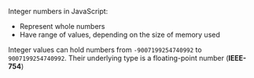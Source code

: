 Integer numbers in JavaScript:
  - Represent whole numbers
  - Have range of values, depending on the size of memory used

Integer values can hold numbers from `-9007199254740992` to `9007199254740992`. Their underlying type is a floating-point number (**IEEE-754**)